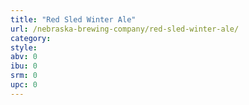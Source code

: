 ```yaml
---
title: "Red Sled Winter Ale"
url: /nebraska-brewing-company/red-sled-winter-ale/
category: 
style: 
abv: 0
ibu: 0
srm: 0
upc: 0
---
```


